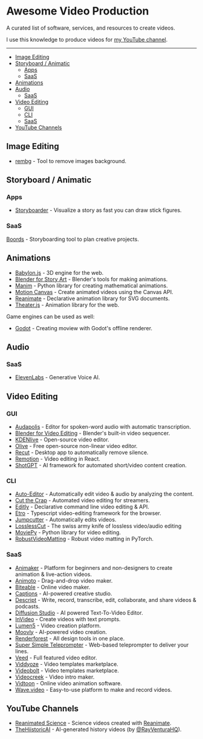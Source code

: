 # Awesome Video Production

A curated list of software, services, and resources to create videos.

I use this knowledge to produce videos for
[my YouTube channel](https://www.youtube.com/@ad-si).

---

<!-- toc -->

- [Image Editing](#image-editing)
- [Storyboard / Animatic](#storyboard--animatic)
  - [Apps](#apps)
  - [SaaS](#saas)
- [Animations](#animations)
- [Audio](#audio)
  - [SaaS](#saas-1)
- [Video Editing](#video-editing)
  - [GUI](#gui)
  - [CLI](#cli)
  - [SaaS](#saas-2)
- [YouTube Channels](#youtube-channels)

<!-- tocstop -->


## Image Editing

- [rembg] - Tool to remove images background.

[rembg]: https://github.com/danielgatis/rembg


## Storyboard / Animatic

### Apps

- [Storyboarder] - Visualize a story as fast you can draw stick figures.

[Storyboarder]: https://github.com/wonderunit/storyboarder


### SaaS

[Boords] - Storyboarding tool to plan creative projects.

[Boords]: https://boords.com


## Animations

- [Babylon.js] - 3D engine for the web.
- [Blender for Story Art] - Blender's tools for making animations.
- [Manim] - Python library for creating mathematical animations.
- [Motion Canvas] - Create animated videos using the Canvas API.
- [Reanimate] - Declarative animation library for SVG documents.
- [Theater.js] - Animation library for the web.

[Babylon.js]: https://www.babylonjs.com
[Blender for Story Art]: https://www.blender.org/features/story-artist/
[Manim]: https://www.manim.community
[Motion Canvas]: https://motioncanvas.io
[Reanimate]: https://reanimate.github.io
[Theater.js]: https://www.theatrejs.com

Game engines can be used as well:

- [Godot] - Creating moview with Godot's offline renderer.

[Godot]: https://docs.godotengine.org/en/stable/tutorials/animation/creating_movies.html


## Audio

### SaaS

- [ElevenLabs] - Generative Voice AI.

[ElevenLabs]: https://elevenlabs.io


## Video Editing

### GUI

- [Audapolis] - Editor for spoken-word audio with automatic transcription.
- [Blender for Video Editing] - Blender's built-in video sequencer.
- [KDENlive] - Open-source video editor.
- [Olive] - Free open-source non-linear video editor.
- [Recut] - Desktop app to automatically remove silence.
- [Remotion] - Video editing in React.
- [ShotGPT] - AI framework for automated short/video content creation.

[Audapolis]: https://github.com/bugbakery/audapolis
[Blender for Video Editing]: https://www.blender.org/features/video-editing/
[KDENlive]: https://kdenlive.org
[Olive]: https://github.com/olive-editor/olive
[Recut]: https://getrecut.com/
[Remotion]: https://www.remotion.dev
[ShotGPT]: https://shortgpt.ai


### CLI

- [Auto-Editor] - Automatically edit video & audio by analyzing the content.
- [Cut the Crap] - Automated video editing for streamers.
- [Editly] - Declarative command line video editing & API.
- [Etro] - Typescript video-editing framework for the browser.
- [Jumpcutter] - Automatically edits videos.
- [LosslessCut] - The swiss army knife of lossless video/audio editing
- [MoviePy] - Python library for video editing.
- [RobustVideoMatting] - Robust video matting in PyTorch.

[Auto-Editor]: https://github.com/WyattBlue/auto-editor
[Cut the Crap]: https://github.com/jappeace/cut-the-crap
[Editly]: https://github.com/mifi/editly
[Etro]: https://github.com/etro-js/etro
[Jumpcutter]: https://github.com/carykh/jumpcutter
[LosslessCut]: https://github.com/mifi/lossless-cut
[MoviePy]: https://github.com/Zulko/moviepy
[RobustVideoMatting]: https://github.com/PeterL1n/RobustVideoMatting


### SaaS

- [Animaker] - Platform for beginners and non-designers
    to create animation & live-action videos.
- [Animoto] - Drag-and-drop video maker.
- [Biteable] - Online video maker.
- [Captions] - AI-powered creative studio.
- [Descript] - Write, record, transcribe, edit, collaborate,
    and share videos & podcasts.
- [Diffusion Studio] - AI powered Text-To-Video Editor.
- [InVideo] - Create videos with text prompts.
- [Lumen5] - Video creation platform.
- [Moovly] - AI-powered video creation.
- [Renderforest] - All design tools in one place.
- [Super Simple Teleprompter] - Web-based teleprompter to deliver your lines.
- [Veed] - Full featured video editor.
- [Viddyoze] - Video templates marketplace.
- [Videobolt] - Video templates marketplace.
- [Videocreek] - Video intro maker.
- [Vidtoon] - Online video animation software.
- [Wave.video] - Easy-to-use platform to make and record videos.

[Animaker]: https://www.animaker.com
[Animoto]: https://animoto.com
[Biteable]: https://biteable.com
[Captions]: https://captions.ai
[Descript]: https://www.descript.com
[Diffusion Studio]: https://www.diffusion.studio
[InVideo]: https://invideo.io
[Lumen5]: https://lumen5.com
[Magisto]: https://www.magisto.com
[Moovly]: https://www.moovly.com
[Renderforest]: https://www.renderforest.com
[Super Simple Teleprompter]: https://getrecut.com/teleprompter/
[Shakr]: https://www.shakr.com
[Veed]: https://www.veed.io
[Viddyoze]: https://viddyoze.com
[Videobolt]: https://videobolt.net
[Videocreek]: https://videocreek.com
[Vidtoon]: https://vidtoon.com
[Wave.video]: https://wave.video


## YouTube Channels

- [Reanimated Science] - Science videos created with [Reanimate].
- [TheHiistoricAI] - AI-generated history videos (by [@RayVenturaHQ]).

[Reanimated Science]: https://www.youtube.com/channel/UCbZujyI7i6JbI-I0shPvDgg
[TheHiistoricAI]: https://www.youtube.com/@TheHiistoricAI
[@RayVenturaHQ]: https://twitter.com/RayVenturaHQ
